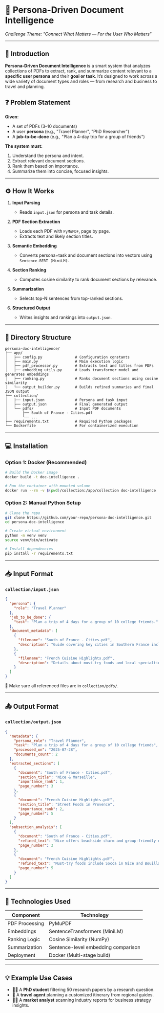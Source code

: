 

# 🧠 Persona-Driven Document Intelligence

*Challenge Theme: "Connect What Matters — For the User Who Matters"*

---

## 📘 Introduction

**Persona-Driven Document Intelligence** is a smart system that analyzes collections of PDFs to extract, rank, and summarize content relevant to a **specific user persona** and their **goal or task**. It’s designed to work across a wide variety of document types and roles — from research and business to travel and planning.


## ❓ Problem Statement

**Given:**

* A set of PDFs (3–10 documents)
* A user **persona** (e.g., "Travel Planner", "PhD Researcher")
* A **job-to-be-done** (e.g., "Plan a 4-day trip for a group of friends")

**The system must:**

1. Understand the persona and intent.
2. Extract relevant document sections.
3. Rank them based on importance.
4. Summarize them into concise, focused insights.

---

## ⚙️ How It Works

1. **Input Parsing**

   * Reads `input.json` for persona and task details.
2. **PDF Section Extraction**

   * Loads each PDF with `PyMuPDF`, page by page.
   * Extracts text and likely section titles.
3. **Semantic Embedding**

   * Converts persona+task and document sections into vectors using `Sentence-BERT (MiniLM)`.
4. **Section Ranking**

   * Computes cosine similarity to rank document sections by relevance.
5. **Summarization**

   * Selects top-N sentences from top-ranked sections.
6. **Structured Output**

   * Writes insights and rankings into `output.json`.

---

## 📁 Directory Structure

```plaintext
persona-doc-intelligence/
├── app/
│   ├── config.py               # Configuration constants
│   ├── main.py                 # Main execution logic
│   ├── pdf_processor.py        # Extracts text and titles from PDFs
│   ├── embedding_utils.py      # Loads transformer model and generates embeddings
│   ├── ranking.py              # Ranks document sections using cosine similarity
│   └── output_builder.py       # Builds refined summaries and final JSON output
├── collection/
│   ├── input.json              # Persona and task input
│   ├── output.json             # Final generated output
│   └── pdfs/                   # Input PDF documents
│       ├── South of France - Cities.pdf
│       └── ...
├── requirements.txt            # Required Python packages
└── Dockerfile                  # For containerized execution
```

---

## 💻 Installation

### Option 1: Docker (Recommended)

```bash
# Build the Docker image
docker build -t doc-intelligence .

# Run the container with mounted volume
docker run --rm -v $(pwd)/collection:/app/collection doc-intelligence
```

### Option 2: Manual Python Setup

```bash
# Clone the repo
git clone https://github.com/your-repo/persona-doc-intelligence.git
cd persona-doc-intelligence

# Create virtual environment
python -m venv venv
source venv/bin/activate

# Install dependencies
pip install -r requirements.txt
```

---

## 📥 Input Format

### `collection/input.json`

```json
{
  "persona": {
    "role": "Travel Planner"
  },
  "job_to_be_done": {
    "task": "Plan a trip of 4 days for a group of 10 college friends."
  },
  "document_metadata": [
    {
      "filename": "South of France - Cities.pdf",
      "description": "Guide covering key cities in Southern France including Nice, Marseille, and Avignon."
    },
    {
      "filename": "French Cuisine Highlights.pdf",
      "description": "Details about must-try foods and local specialties in different French regions."
    }
  ]
}
```

📌 Make sure all referenced files are in `collection/pdfs/`.

---

## 📤 Output Format

### `collection/output.json`

```json
{
  "metadata": {
    "persona_role": "Travel Planner",
    "task": "Plan a trip of 4 days for a group of 10 college friends",
    "processed_on": "2025-07-28",
    "documents_count": 2
  },
  "extracted_sections": [
    {
      "document": "South of France - Cities.pdf",
      "section_title": "Nice & Marseille",
      "importance_rank": 1,
      "page_number": 3
    },
    {
      "document": "French Cuisine Highlights.pdf",
      "section_title": "Street Foods in Provence",
      "importance_rank": 2,
      "page_number": 5
    }
  ],
  "subsection_analysis": [
    {
      "document": "South of France - Cities.pdf",
      "refined_text": "Nice offers beachside charm and group-friendly nightlife. Marseille provides cultural experiences ideal for day trips.",
      "page_number": 3
    },
    {
      "document": "French Cuisine Highlights.pdf",
      "refined_text": "Must-try foods include Socca in Nice and Bouillabaisse in Marseille—great for shared meals.",
      "page_number": 5
    }
  ]
}
```

---

## 🧰 Technologies Used

| Component      | Technology                          |
| -------------- | ----------------------------------- |
| PDF Processing | PyMuPDF                             |
| Embeddings     | SentenceTransformers (MiniLM)       |
| Ranking Logic  | Cosine Similarity (NumPy)           |
| Summarization  | Sentence-level embedding comparison |
| Deployment     | Docker (Multi-stage build)          |

---

## 💡 Example Use Cases

* 👨‍🎓 A **PhD student** filtering 50 research papers by a research question.
* 🧳 A **travel agent** planning a customized itinerary from regional guides.
* 🧑‍💼 A **market analyst** scanning industry reports for business strategy insights.
